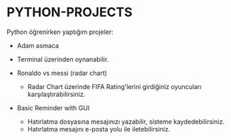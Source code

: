 # PYTHON-PROJECTS
Python öğrenirken yaptığım projeler:

* Adam asmaca
 - Terminal üzerinden oynanabilir.

* Ronaldo vs messi (radar chart)
  - Radar Chart üzerinde FIFA Rating'lerini girdiğiniz oyuncuları karşılaştırabilirsiniz.

* Basic Reminder with GUI
  - Hatırlatma dosyasına mesajınızı yazabilir, sisteme kaydedebilirsiniz.
  - Hatırlatma mesajını e-posta yolu ile iletebilirsiniz.
